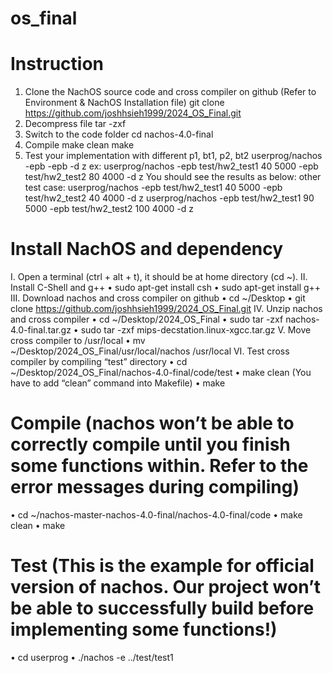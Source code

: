 # os_final

# Instruction
1. Clone the NachOS source code and cross compiler on github (Refer to Environment & NachOS Installation file)
    git clone https://github.com/joshhsieh1999/2024_OS_Final.git
2. Decompress file
    tar -zxf <Compressed-File>
3. Switch to the code folder
    cd nachos-4.0-final
4. Compile
    make clean
    make
5. Test your implementation with different p1, bt1, p2, bt2
    userprog/nachos -epb <execute file> <p1> <bt1> -epb <execute file> <p2> <bt2> -d z
    ex:
    userprog/nachos -epb test/hw2_test1 40 5000 -epb test/hw2_test2 80 4000 -d z
    You should see the results as below:
    other test case:
    userprog/nachos -epb test/hw2_test1 40 5000 -epb test/hw2_test2 40 4000 -d z
    userprog/nachos -epb test/hw2_test1 90 5000 -epb test/hw2_test2 100 4000 -d z

# Install NachOS and dependency 
I. Open a terminal (ctrl + alt + t), it should be at home directory (cd ~).
II. Install C-Shell and g++ 
• sudo apt-get install csh 
• sudo apt-get install g++ 
III. Download nachos and cross compiler on github 
• cd ~/Desktop 
• git clone https://github.com/joshhsieh1999/2024_OS_Final.git 
IV. Unzip nachos and cross compiler 
• cd ~/Desktop/2024_OS_Final
• sudo tar -zxf nachos-4.0-final.tar.gz • sudo tar -zxf mips-decstation.linux-xgcc.tar.gz 
V. Move cross compiler to /usr/local 
• mv ~/Desktop/2024_OS_Final/usr/local/nachos /usr/local 
VI. Test cross compiler by compiling “test” directory 
• cd ~/Desktop/2024_OS_Final/nachos-4.0-final/code/test 
• make clean (You have to add “clean” command into Makefile) 
• make 

# Compile (nachos won’t be able to correctly compile until you finish some functions within. Refer to the error messages during compiling)
• cd ~/nachos-master-nachos-4.0-final/nachos-4.0-final/code
• make clean
• make

# Test (This is the example for official version of nachos. Our project won’t be able to successfully build before implementing some functions!)
• cd userprog
• ./nachos -e ../test/test1
